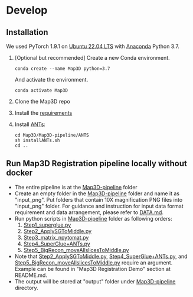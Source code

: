 # Develop

## Installation

We used PyTorch 1.9.1 on [Ubuntu 22.04 LTS](https://releases.ubuntu.com/22.04/) with [Anaconda](https://www.anaconda.com/download) Python 3.7.

1. [Optional but recommended] Create a new Conda environment. 

    ~~~
    conda create --name Map3D python=3.7
    ~~~
    
    And activate the environment.
    
    ~~~
    conda activate Map3D
    ~~~

2. Clone the Map3D repo

3. Install the [requirements](https://github.com/hrlblab/Map3D/blob/main/Map3D-pipeline/requirements.txt)

4. Install [ANTs](https://github.com/ANTsX/ANTs):
    ~~~
    cd Map3D/Map3D-pipeline/ANTS
    sh installANTs.sh
    cd ..
    ~~~

## Run Map3D Registration pipeline locally without docker
- The entire pipeline is at the [Map3D-pipeline](Map3D-pipeline/) folder
- Create an empty folder in the [Map3D-pipeline](Map3D-pipeline/) folder and name it as "input_png". Put folders that contain 10X magnification PNG files into "input_png" folder. For guidance and instruction for input data format requirement and data arrangement, please refer to [DATA.md](https://github.com/hrlblab/Map3D/blob/main/DATA.md).
- Run python scripts in [Map3D-pipeline](Map3D-pipeline/) folder as following orders: 
  1. [Step1_superglue.py](https://github.com/hrlblab/Map3D/blob/main/Map3D-pipeline/Step1_superglue.py)
  2. [Step2_ApplySGToMiddle.py](https://github.com/hrlblab/Map3D/blob/main/Map3D-pipeline/Step2_ApplySGToMiddle.py)
  3. [Step3_matrix_npytomat.py](https://github.com/hrlblab/Map3D/blob/main/Map3D-pipeline/Step3_matrix_npytomat.py)
  4. [Step4_SuperGlue+ANTs.py](https://github.com/hrlblab/Map3D/blob/main/Map3D-pipeline/Step4_SuperGlue%2BANTs.py)
  5. [Step5_BigRecon_moveAllslicesToMiddle.py](https://github.com/hrlblab/Map3D/blob/main/Map3D-pipeline/Step5_BigRecon_moveAllslicesToMiddle.py)
- Note that [Step2_ApplySGToMiddle.py](https://github.com/hrlblab/Map3D/blob/main/Map3D-pipeline/Step2_ApplySGToMiddle.py), [Step4_SuperGlue+ANTs.py](https://github.com/hrlblab/Map3D/blob/main/Map3D-pipeline/Step4_SuperGlue%2BANTs.py), and [Step5_BigRecon_moveAllslicesToMiddle.py](https://github.com/hrlblab/Map3D/blob/main/Map3D-pipeline/Step5_BigRecon_moveAllslicesToMiddle.py) require an argument. Example can be found in "Map3D Registration Demo" section at README.md.
- The output will be stored at "output" folder under [Map3D-pipeline](Map3D-pipeline/) directory.